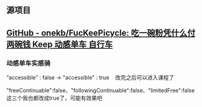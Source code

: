 ## 源项目

## [GitHub - onekb/FucKeePicycle: 吃一碗粉凭什么付两碗钱 Keep 动感单车 自行车](https://github.com/onekb/FucKeePicycle)

### 动感单车实感骑

“accessible” : false -> "accessible" : true    改完之后可以进入课程了

"freeContinuable":false、"followingContinuable":false、"limitedFree":false这三个我也都改成true了，可能有效果吧
